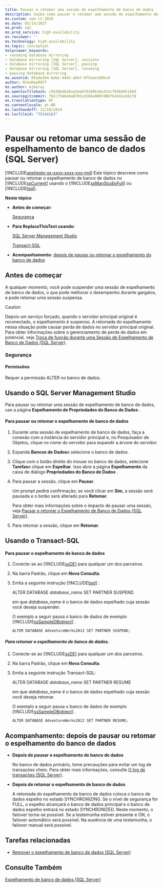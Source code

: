 ```yaml
---
title: Pausar e retomar uma sessão de espelhamento de banco de dados
description: Saiba como pausar e retomar uma sessão de espelhamento de banco de dados do SQL Server usando o SQL Server Management Studio ou o T-SQL (Transact-SQL).
ms.custom: seo-lt-2019
ms.date: 03/14/2017
ms.prod: sql
ms.prod_service: high-availability
ms.reviewer: ''
ms.technology: high-availability
ms.topic: conceptual
helpviewer_keywords:
- resuming database mirroring
- database mirroring [SQL Server], sessions
- database mirroring [SQL Server], pausing
- database mirroring [SQL Server], resuming
- pausing database mirroring
ms.assetid: 05ede3b4-6abe-4442-abb7-9f5aee1d6bc0
author: MikeRayMSFT
ms.author: mikeray
ms.openlocfilehash: c9d36b4818aa54a6f63b0b38a353cf69840519b9
ms.sourcegitcommit: 792c7548e9a07b5cd166e0007d06f64241a161f8
ms.translationtype: HT
ms.contentlocale: pt-BR
ms.lasthandoff: 12/19/2019
ms.locfileid: "75244163"
---
```

# <a name="pause-or-resume-a-database-mirroring-session-sql-server"></a>Pausar ou retomar uma sessão de espelhamento de banco de dados (SQL Server)
[!INCLUDE[appliesto-ss-xxxx-xxxx-xxx-md](../../includes/appliesto-ss-xxxx-xxxx-xxx-md.md)]
  Este tópico descreve como pausar ou retomar o espelhamento de banco de dados no [!INCLUDE[ssCurrent](../../includes/sscurrent-md.md)] usando o [!INCLUDE[ssManStudioFull](../../includes/ssmanstudiofull-md.md)] ou [!INCLUDE[tsql](../../includes/tsql-md.md)].  
  
 **Neste tópico**  
  
-   **Antes de começar:**  
  
     [Segurança](#Security)  
  
-   **Para ReplaceThisText usando:**  
  
     [SQL Server Management Studio](#SSMSProcedure)  
  
     [Transact-SQL](#TsqlProcedure)  
  
-   **Acompanhamento:**  [depois de pausar ou retomar o espelhamento do banco de dados](#FollowUp)  
  
##  <a name="BeforeYouBegin"></a> Antes de começar  
 A qualquer momento, você pode suspender uma sessão de espelhamento de banco de dados, o que pode melhorar o desempenho durante gargalos, e pode retomar uma sessão suspensa.  
  
> [!CAUTION]  
>  Depois um serviço forçado, quando o servidor principal original é reconectado, o espelhamento é suspenso. A retomada do espelhamento nessa situação pode causar perda de dados no servidor principal original. Para obter informações sobre o gerenciamento de perda de dados em potencial, veja [Troca de função durante uma Sessão de Espelhamento de Banco de Dados &#40;SQL Server&#41;](../../database-engine/database-mirroring/role-switching-during-a-database-mirroring-session-sql-server.md).  
  
###  <a name="Security"></a> Segurança  
  
####  <a name="Permissions"></a> Permissões  
 Requer a permissão ALTER no banco de dados.  
  
##  <a name="SSMSProcedure"></a> Usando o SQL Server Management Studio  
 Para pausar ou retomar uma sessão de espelhamento de banco de dados, use a página **Espelhamento de Propriedades do Banco de Dados** .  
  
#### <a name="to-pause-or-resume-database-mirroring"></a>Para pausar ou retomar o espelhamento de banco de dados  
  
1.  Durante uma sessão de espelhamento de banco de dados, faça a conexão com a instância do servidor principal e, no Pesquisador de Objetos, clique no nome do servidor para expandir a árvore do servidor.  
  
2.  Expanda **Bancos de Dados**e selecione o banco de dados.  
  
3.  Clique com o botão direito do mouse no banco de dados, selecione **Tarefas**e clique em **Espelhar**. Isso abre a página **Espelhamento** da caixa de diálogo **Propriedades do Banco de Dados** .  
  
4.  Para pausar a sessão, clique em **Pausar**.  
  
     Um prompt pedirá confirmação; se você clicar em **Sim**, a sessão será pausada e o botão será alterado para **Retomar**.  
  
     Para obter mais informações sobre o impacto de pausar uma sessão, veja [Pausar e retomar o Espelhamento de Banco de Dados &#40;SQL Server&#41;](../../database-engine/database-mirroring/pausing-and-resuming-database-mirroring-sql-server.md).  
  
5.  Para retomar a sessão, clique em **Retomar**.  
  
##  <a name="TsqlProcedure"></a> Usando o Transact-SQL  
  
#### <a name="to-pause-database-mirroring"></a>Para pausar o espelhamento de banco de dados  
  
1.  Conecte-se ao [!INCLUDE[ssDE](../../includes/ssde-md.md)] para qualquer um dos parceiros.  
  
2.  Na barra Padrão, clique em **Nova Consulta**.  
  
3.  Emita a seguinte instrução [!INCLUDE[tsql](../../includes/tsql-md.md)] :  
  
     ALTER DATABASE *database_name* SET PARTNER SUSPEND  
  
     em que *database_name* é o banco de dados espelhado cuja sessão você deseja suspender.  
  
     O exemplo a seguir pausa o banco de dados de exemplo [!INCLUDE[ssSampleDBobject](../../includes/sssampledbobject-md.md)] .  
  
    ```  
    ALTER DATABASE AdventureWorks2012 SET PARTNER SUSPEND;  
    ```  
  
##### <a name="to-resume-database-mirroring"></a>Para retomar o espelhamento de banco de dados.  
  
1.  Conecte-se ao [!INCLUDE[ssDE](../../includes/ssde-md.md)] para qualquer um dos parceiros.  
  
2.  Na barra Padrão, clique em **Nova Consulta**.  
  
3.  Emita a seguinte instrução Transact-SQL:  
  
     ALTER DATABASE *database_name* SET PARTNER RESUME  
  
     em que *database_name* é o banco de dados espelhado cuja sessão você deseja retomar.  
  
     O exemplo a seguir pausa o banco de dados de exemplo [!INCLUDE[ssSampleDBobject](../../includes/sssampledbobject-md.md)] .  
  
    ```  
    ALTER DATABASE AdventureWorks2012 SET PARTNER RESUME;  
    ```  
  
##  <a name="FollowUp"></a> Acompanhamento: depois de pausar ou retomar o espelhamento do banco de dados  
  
-   **Depois de pausar o espelhamento de banco de dados**  
  
     No banco de dados primário, tome precauções para evitar um log de transações cheio. Para obter mais informações, consulte [O log de transações &#40;SQL Server&#41;](../../relational-databases/logs/the-transaction-log-sql-server.md).  
  
-   **Depois de retomar o espelhamento de banco de dados**  
  
     A retomada do espelhamento de banco de dados coloca o banco de dados espelho no estado SYNCHRONIZING. Se o nível de segurança for FULL, o espelho alcançará o banco de dados principal e o banco de dados espelho entrará no estado SYNCHRONIZED. Neste momento, o failover torna-se possível. Se a testemunha estiver presente e ON, o failover automático será possível. Na ausência de uma testemunha, o failover manual será possível.  
  
##  <a name="RelatedTasks"></a> Tarefas relacionadas  
  
-   [Remover o espelhamento de banco de dados &#40;SQL Server&#41;](../../database-engine/database-mirroring/remove-database-mirroring-sql-server.md)  
  
## <a name="see-also"></a>Consulte Também  
 [Espelhamento de banco de dados &#40;SQL Server&#41;](../../database-engine/database-mirroring/database-mirroring-sql-server.md)  
  
  
